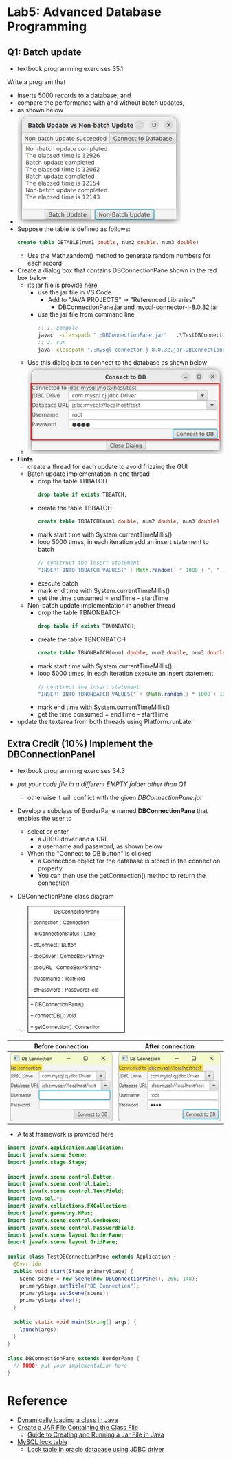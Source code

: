 # Lab5: Advanced Database Programming

## Q1: Batch update 
- textbook programming exercises 35.1

Write a program that 
- inserts 5000 records to a database, and
- compare the performance with and without batch updates, 
- as shown below
- ![batch update vs non-batch update](./images/buvsnbu.png)
- Suppose the table is defined as follows:
  ```sql
  create table DBTABLE(num1 double, num2 double, num3 double)
  ```
  - Use the Math.random() method to generate random numbers for each record
- Create a dialog box that contains DBConnectionPane shown in the red box below
  - its jar file is provide [here](./resources/DBConnectionPane.jar) 
    - use the jar file in VS Code
      - Add to "JAVA PROJECTS" -> "Referenced Libraries"
        - DBConnectionPane.jar and mysql-connector-j-8.0.32.jar
    - use the jar file from command line
      ```cmd
      :: 1. compile 
      javac  -classpath ".;DBConnectionPane.jar"   .\TestDBConnectionPane.java
      :: 2. run
      java -classpath ".;mysql-connector-j-8.0.32.jar;DBConnectionPane.jar"   TestDBConnectionPane
      ```
  - Use this dialog box to connect to the database as shown below
  - ![connect to database](./images/con2db.png)
- **Hints**
  - create a thread for each update to avoid frizzing the GUI
  - Batch update implementation in one thread
    - drop the table TBBATCH
      ```sql
      drop table if exists TBBATCH;
      ```
    - create the table TBBATCH
      ```sql
      create table TBBATCH(num1 double, num2 double, num3 double)
      ```
    - mark start time with System.currentTimeMillis()
    - loop 5000 times, in each iteration add an insert statement to batch
      ```java
      // construct the insert statement
      "INSERT INTO TBBATCH VALUES(" + Math.random() * 1000 + ", " + Math.random() * 100 + ", " + Math.random() * 10 + ")"
      ```
    - execute batch
    - mark end time with System.currentTimeMillis()
    - get the time consumed = endTime - startTime
  - Non-batch update implementation in another thread
    - drop the table TBNONBATCH
      ```sql
      drop table if exists TBNONBATCH;
      ```
    - create the table TBNONBATCH
      ```sql
      create table TBNONBATCH(num1 double, num2 double, num3 double)
      ```
    - mark start time with System.currentTimeMillis()
    - loop 5000 times, in each iteration execute an insert statement
      ```java
      // construct the insert statement
      "INSERT INTO TBNONBATCH VALUES(" + (Math.random() * 1000 + 1000) + ", " + Math.random() * 100 + ", " + Math.random() * 10 + ")"
      ```
    - mark end time with System.currentTimeMillis()
    - get the time consumed = endTime - startTime
- update the textarea from both threads using Platform.runLater


## Extra Credit (10%) Implement the DBConnectionPanel
- textbook programming exercises 34.3
- *put your code file in a different EMPTY folder other than Q1*
  - otherwise it will conflict with the given *DBConnectionPane.jar*
- Develop a subclass of BorderPane named **DBConnectionPane** that enables the user to
  - select or enter 
    - a JDBC driver and a URL 
    - a username and password, as shown below
  - When the "Connect to DB button" is clicked
    - a Connection object for the database is stored in the connection property
    - You can then use the getConnection() method to return the connection

- DBConnectionPane class diagram
  - ![DBConnectionPane](./images/dbcp.jpg)

| Before connection | After connection |
| --- | --- |
| ![unconnected](./images/dbcon1.png) | ![connected](./images/dbcon2.png) |

- A test framework is provided here
```java
import javafx.application.Application;
import javafx.scene.Scene;
import javafx.stage.Stage;

import javafx.scene.control.Button;
import javafx.scene.control.Label;
import javafx.scene.control.TextField;
import java.sql.*;
import javafx.collections.FXCollections;
import javafx.geometry.HPos;
import javafx.scene.control.ComboBox;
import javafx.scene.control.PasswordField;
import javafx.scene.layout.BorderPane;
import javafx.scene.layout.GridPane;

public class TestDBConnectionPane extends Application { 
  @Override
  public void start(Stage primaryStage) {   
    Scene scene = new Scene(new DBConnectionPane(), 266, 148);
    primaryStage.setTitle("DB Connection");
    primaryStage.setScene(scene);
    primaryStage.show();
  }

  public static void main(String[] args) {
    launch(args);
  }
}

class DBConnectionPane extends BorderPane {
  // TODO: put your implementation here
}
```


# Reference
- [Dynamically loading a class in Java](https://stackoverflow.com/questions/5571466/dynamically-loading-a-class-in-java)
- [Create a JAR File Containing the Class File](https://docs.oracle.com/javase/tutorial/security/toolsign/step2.html)
  - [Guide to Creating and Running a Jar File in Java](https://www.baeldung.com/java-create-jar)
- [MySQL lock table](https://dev.mysql.com/doc/refman/8.0/en/lock-tables.html)
  - [Lock table in oracle database using JDBC driver](https://stackoverflow.com/questions/8570440/lock-table-in-oracle-database-using-jdbc-driver)